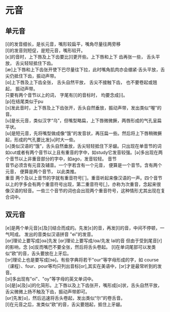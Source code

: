# 元音
## 单元音
\[i\]的发音细长，是长元音，嘴形较扁平，嘴角尽量往两旁移  
\[I\]的发音则短促，是短元音，嘴形较开。  
\[ɛ\]的音时，上下唇及上下齿要比\[I\]更开些。上下唇和上下 齿再张一些， 舌头平放， 舌尖轻轻抵住下齿。  
[æ]上下唇和上下齿张开使下巴尽量往下拉，此时嘴角肌肉亦会绷紧·舌头平放，舌尖仍抵住下齿，振动声带。  
[ɑ]上下唇及上下齿全张， 舌头自然平放， 舌尖不接触下齿， 也不要卷起或翘起， 振动声带。  
只要有两个音节以上的词， 字尾有[I]的音标时， 均要念成\[i\]。  
[p]在结尾类似于pu  
[ɔ]发此音时，上下唇及上下齿张开，舌头自然垂放，振动声带，发出类似“喔”的音。  
[u]是长元音，类似汉字“乌”，但嘴型略扁，上下唇微微撅，两唇形成的气孔呈扁平状。  
[ʊ]是短元音，先将嘴型做成像“饿”的发音状，再压扁一些。然后将上下唇稍微撅起，形成的气孔要比发[u]时大一些。  
[ʌ]类似汉语的“饿”，舌头自然垂放，舌尖轻轻抵住下牙龈。只出现在单音节的词如cut或者有两个音节以上且有重音的字中，如study它发音较强。[ə]多出现在两个音节以上非重音部分的字中，如ago，发音较轻。
音节  
音节必须含有元音及辅音。一个字若含有一个元音， 便算是一个音节。含有两个元音， 便算是两个音节， 以此类推。  
重音
两个及以上音节的字就有重音符号[\`]。重音听起来像汉语的一声。四个音节以上的字多会有两个重音符号出现，第二重音符号[,]，亦称为次重音，念起来很像汉语的轻音。一些三个音节的词也会出现两个重音符号，这种情形尤其出现在复合词中。  

## 双元音  
[e]是两个单元音[ɛ]及[I]结合而成的。先发[ɛ]的音，再发[I]的音，中间不停顿，一气呵成。 发出的音类似汉语拼音 "ei"的发音。  
[ɑr]理论上要写成[ɑə]先发 [ɑr]理论上要写成/ɑə/先发 lal的音 但由于受到尾音[r]的影响，念 [ɑ]反而嘴巴不要全张，然后将舌头卷起。
[l]在单词尾部可以发类似“欧”的音，舌头要放在上牙后。  
[ɔr]理论上也是要写成[ɔə]。有些字典将若干"our"等字母形成的字，如 course（课程）、four、pour等均只列出音标[or],其实在美语中，[ɔr]才是最常听到的发音。  
[ɔI]多出现有"oi"、"oy"等字母的英文单词中。  
[o]是[ə]及[u]的化简形。上下唇以及上下齿张开，嘴形成[o]状，舌头自然平放，舌尖微微上扬不触及下齿，振动声带即可。  
[ʊr]先发[ʊ]，然后迅速将舌头卷起，发出类似“尔”的卷舌音。  
[l]在元音之后，发类似“欧”的音，舌尖要翘起，抵住上牙龈。 

